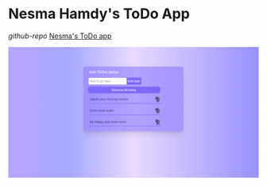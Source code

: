 # Nesma Hamdy's  ToDo App
_github-repo_ [Nesma's ToDo app](https://github.com/nessma97/todo-app.git)


![ToDo application Ui](/src/assets/images/todo__app.png)